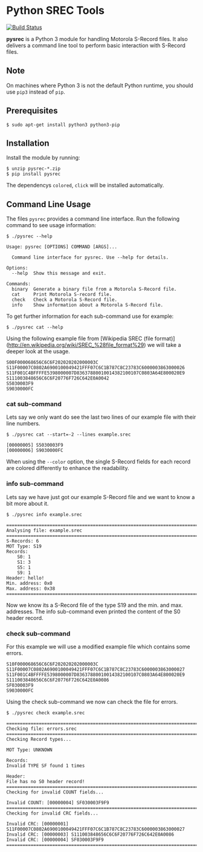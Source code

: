 # Python SREC Tools

[![Build Status](https://travis-ci.org/yweweler/pysrec.svg?branch=master)](https://travis-ci.org/yweweler/pysrec)

**pysrec** is a Python 3 module for handling Motorola S-Record files.
It also delivers a command line tool to perform basic interaction with S-Record files.

## Note

On machines where Python 3 is not the default Python runtime, you should use
``pip3`` instead of ``pip``.

## Prerequisites

```
$ sudo apt-get install python3 python3-pip
```

## Installation

Install the module by running:

```
$ unzip pysrec-*.zip
$ pip install pysrec
```

The dependencys ``colored``, ``click`` will be installed automatically.

## Command Line Usage

The files ``pysrec`` provides a command line interface.
Run the following command to see usage information:

```
$ ./pysrec --help
```

    Usage: pysrec [OPTIONS] COMMAND [ARGS]...
    
      Command line interface for pysrec. Use --help for details.
    
    Options:
      --help  Show this message and exit.
    
    Commands:
      binary  Generate a binary file from a Motorola S-Record file.
      cat     Print Motorola S-record file.
      check   Check a Motorola S-Record file.
      info    Show information about a Motorola S-Record file.

To get further information for each sub-command use for example:

```
$ ./pysrec cat --help
```

Using the following example file from
[Wikipedia SREC (file format)] (http://en.wikipedia.org/wiki/SREC_%28file_format%29)
we will take a deeper look at the usage.

    S00F000068656C6C6F202020202000003C
    S11F00007C0802A6900100049421FFF07C6C1B787C8C23783C6000003863000026
    S11F001C4BFFFFE5398000007D83637880010014382100107C0803A64E800020E9
    S111003848656C6C6F20776F726C642E0A0042
    S5030003F9
    S9030000FC

### cat sub-command

Lets say we only want do see the last two lines of our example file with their line numbers.

```
$ ./pysrec cat --start=-2 --lines example.srec
```

    [00000005] S5030003F9
    [00000006] S9030000FC

When using the `--color` option, the single S-Record fields for each record are colored differently to enhance the readability.

### info sub-command

Lets say we have just got our example S-Record file and we want to know a bit more about it.

```
$ ./pysrec info example.srec
```

    ================================================================================
    Analysing file: example.srec
    ================================================================================
    S-Records: 6
    MOT Type: S19
    Records:
        S0: 1
        S1: 3
        S5: 1
        S9: 1
    Header: hello!    
    Min. address: 0x0
    Max. address: 0x38
    ================================================================================

Now we know its a S-Record file of the type S19 and the min. and max. addresses. The info sub-command even printed the content of the S0 header record.

### check sub-command

For this example we will use a modified example file which contains some errors.

    S10F000068656C6C6F202020202000003C
    S11F00007C0802A6900100049421FFF07C6C1B787C8C23783C6000003863000027
    S11F001C4BFFFFE5398000007D83637880010014382100107C0803A64E800020E9
    S111003848656C6C6F20776F726C642E0A0086
    SF030003F9
    S9030000FC
    
Using the check sub-command we now can check the file for errors.

```
$ ./pysrec check example.srec
```

    ================================================================================
    Checking file: errors.srec
    ================================================================================
    Checking Record types...
    
    MOT Type: UNKNOWN
    
    Records:
    Invalid TYPE SF found 1 times
    
    Header:
    File has no S0 header record!
    ================================================================================
    Checking for invalid COUNT fields...
    
    Invalid COUNT: [00000004] SF030003F9F9
    ================================================================================
    Checking for invalid CRC fields...
    
    Invalid CRC: [00000001] S11F00007C0802A6900100049421FFF07C6C1B787C8C23783C6000003863000027
    Invalid CRC: [00000003] S111003848656C6C6F20776F726C642E0A0086
    Invalid CRC: [00000004] SF030003F9F9
    ================================================================================
